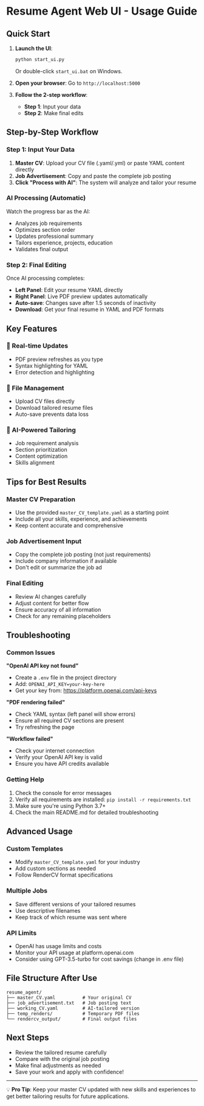 # Resume Agent Web UI - Usage Guide

## Quick Start

1. **Launch the UI**:
   ```bash
   python start_ui.py
   ```
   Or double-click `start_ui.bat` on Windows.

2. **Open your browser**: Go to `http://localhost:5000`

3. **Follow the 2-step workflow**:
   - **Step 1**: Input your data
   - **Step 2**: Make final edits

## Step-by-Step Workflow

### Step 1: Input Your Data

1. **Master CV**: Upload your CV file (.yaml/.yml) or paste YAML content directly
2. **Job Advertisement**: Copy and paste the complete job posting
3. **Click "Process with AI"**: The system will analyze and tailor your resume

### AI Processing (Automatic)

Watch the progress bar as the AI:
- Analyzes job requirements
- Optimizes section order
- Updates professional summary
- Tailors experience, projects, education
- Validates final output

### Step 2: Final Editing

Once AI processing completes:
- **Left Panel**: Edit your resume YAML directly
- **Right Panel**: Live PDF preview updates automatically
- **Auto-save**: Changes save after 1.5 seconds of inactivity
- **Download**: Get your final resume in YAML and PDF formats

## Key Features

### 🔄 Real-time Updates
- PDF preview refreshes as you type
- Syntax highlighting for YAML
- Error detection and highlighting

### 📁 File Management
- Upload CV files directly
- Download tailored resume files
- Auto-save prevents data loss

### 🎯 AI-Powered Tailoring
- Job requirement analysis
- Section prioritization
- Content optimization
- Skills alignment

## Tips for Best Results

### Master CV Preparation
- Use the provided `master_CV_template.yaml` as a starting point
- Include all your skills, experience, and achievements
- Keep content accurate and comprehensive

### Job Advertisement Input
- Copy the complete job posting (not just requirements)
- Include company information if available
- Don't edit or summarize the job ad

### Final Editing
- Review AI changes carefully
- Adjust content for better flow
- Ensure accuracy of all information
- Check for any remaining placeholders

## Troubleshooting

### Common Issues

**"OpenAI API key not found"**
- Create a `.env` file in the project directory
- Add: `OPENAI_API_KEY=your-key-here`
- Get your key from: https://platform.openai.com/api-keys

**"PDF rendering failed"**
- Check YAML syntax (left panel will show errors)
- Ensure all required CV sections are present
- Try refreshing the page

**"Workflow failed"**
- Check your internet connection
- Verify your OpenAI API key is valid
- Ensure you have API credits available

### Getting Help

1. Check the console for error messages
2. Verify all requirements are installed: `pip install -r requirements.txt`
3. Make sure you're using Python 3.7+
4. Check the main README.md for detailed troubleshooting

## Advanced Usage

### Custom Templates
- Modify `master_CV_template.yaml` for your industry
- Add custom sections as needed
- Follow RenderCV format specifications

### Multiple Jobs
- Save different versions of your tailored resumes
- Use descriptive filenames
- Keep track of which resume was sent where

### API Limits
- OpenAI has usage limits and costs
- Monitor your API usage at platform.openai.com
- Consider using GPT-3.5-turbo for cost savings (change in .env file)

## File Structure After Use

```
resume_agent/
├── master_CV.yaml          # Your original CV
├── job_advertisement.txt   # Job posting text
├── working_CV.yaml         # AI-tailored version
├── temp_renders/           # Temporary PDF files
└── rendercv_output/        # Final output files
```

## Next Steps

- Review the tailored resume carefully
- Compare with the original job posting
- Make final adjustments as needed
- Save your work and apply with confidence!

---

💡 **Pro Tip**: Keep your master CV updated with new skills and experiences to get better tailoring results for future applications. 